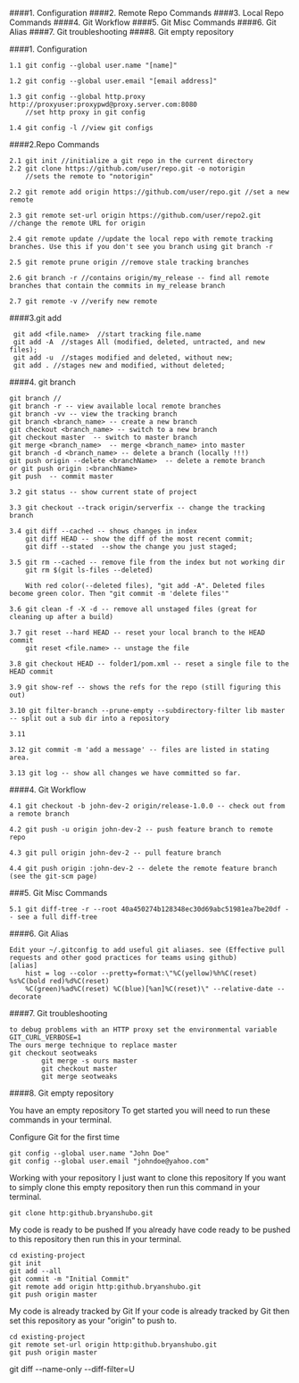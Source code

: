 ####1. Configuration
####2. Remote Repo Commands
####3. Local Repo Commands
####4. Git Workflow
####5. Git Misc Commands
####6. Git Alias
####7. Git troubleshooting
####8. Git empty repository


####1. Configuration
```
1.1 git config --global user.name "[name]"
```
```
1.2 git config --global user.email "[email address]"
```
```
1.3 git config --global http.proxy http://proxyuser:proxypwd@proxy.server.com:8080 
    //set http proxy in git config
```
```
1.4 git config -l //view git configs
```

####2.Repo Commands

```
2.1 git init //initialize a git repo in the current directory
2.2 git clone https://github.com/user/repo.git -o notorigin 
    //sets the remote to "notorigin"
```
```
2.2 git remote add origin https://github.com/user/repo.git //set a new remote
```
```
2.3 git remote set-url origin https://github.com/user/repo2.git //change the remote URL for origin
```
```
2.4 git remote update //update the local repo with remote tracking branches. Use this if you don't see you branch using git branch -r
```
```
2.5 git remote prune origin //remove stale tracking branches
```
```
2.6 git branch -r //contains origin/my_release -- find all remote branches that contain the commits in my_release branch
```
```
2.7 git remote -v //verify new remote
```

####3.git add
```
 git add <file.name>  //start tracking file.name
 git add -A  //stages All (modified, deleted, untracted, and new files);
 git add -u  //stages modified and deleted, without new;
 git add . //stages new and modified, without deleted;
```

####4. git branch
```
git branch // 
git branch -r -- view available local remote branches
git branch -vv -- view the tracking branch
git branch <branch_name> -- create a new branch
git checkout <branch_name> -- switch to a new branch
git checkout master  -- switch to master branch
git merge <branch_name>  -- merge <branch_name> into master
git branch -d <branch_name> -- delete a branch (locally !!!)
git push origin --delete <branchName>  -- delete a remote branch
or git push origin :<branchName>
git push  -- commit master
```
```
3.2 git status -- show current state of project
```
```
3.3 git checkout --track origin/serverfix -- change the tracking branch
```
```
3.4 git diff --cached -- shows changes in index
    git diff HEAD -- show the diff of the most recent commit;
    git diff --stated  --show the change you just staged;
```
```
3.5 git rm --cached -- remove file from the index but not working dir
    git rm $(git ls-files --deleted)
    
    With red color(--deleted files), "git add -A". Deleted files become green color. Then "git commit -m 'delete files'"
```
```
3.6 git clean -f -X -d -- remove all unstaged files (great for cleaning up after a build)
```

```
3.7 git reset --hard HEAD -- reset your local branch to the HEAD commit
    git reset <file.name> -- unstage the file
```
```
3.8 git checkout HEAD -- folder1/pom.xml -- reset a single file to the HEAD commit
```
```
3.9 git show-ref -- shows the refs for the repo (still figuring this out)
```

```
3.10 git filter-branch --prune-empty --subdirectory-filter lib master -- split out a sub dir into a repository
```

```
3.11 
```

```
3.12 git commit -m 'add a message' -- files are listed in stating area.
```

```
3.13 git log -- show all changes we have committed so far.
```

####4. Git Workflow
```
4.1 git checkout -b john-dev-2 origin/release-1.0.0 -- check out from a remote branch
```

```
4.2 git push -u origin john-dev-2 -- push feature branch to remote repo
```

```
4.3 git pull origin john-dev-2 -- pull feature branch
```

```
4.4 git push origin :john-dev-2 -- delete the remote feature branch (see the git-scm page)
```

###5. Git Misc Commands
```
5.1 git diff-tree -r --root 40a450274b128348ec30d69abc51981ea7be20df -- see a full diff-tree
```

####6. Git Alias
```
Edit your ~/.gitconfig to add useful git aliases. see (Effective pull requests and other good practices for teams using github)
[alias]
    hist = log --color --pretty=format:\"%C(yellow)%h%C(reset) %s%C(bold red)%d%C(reset) 
    %C(green)%ad%C(reset) %C(blue)[%an]%C(reset)\" --relative-date --decorate
```

####7. Git troubleshooting
```
to debug problems with an HTTP proxy set the environmental variable GIT_CURL_VERBOSE=1
The ours merge technique to replace master
git checkout seotweaks
        git merge -s ours master  
        git checkout master  
        git merge seotweaks
```

####8. Git empty repository

You have an empty repository
To get started you will need to run these commands in your terminal.

Configure Git for the first time
```
git config --global user.name "John Doe"
git config --global user.email "johndoe@yahoo.com"
```
Working with your repository
I just want to clone this repository
If you want to simply clone this empty repository then run this command in your terminal.
```
git clone http:github.bryanshubo.git
```
My code is ready to be pushed
If you already have code ready to be pushed to this repository then run this in your terminal.
```
cd existing-project
git init
git add --all
git commit -m "Initial Commit"
git remote add origin http:github.bryanshubo.git
git push origin master
```

My code is already tracked by Git
If your code is already tracked by Git then set this repository as your "origin" to push to.
```
cd existing-project
git remote set-url origin http:github.bryanshubo.git
git push origin master
```
git diff --name-only --diff-filter=U
